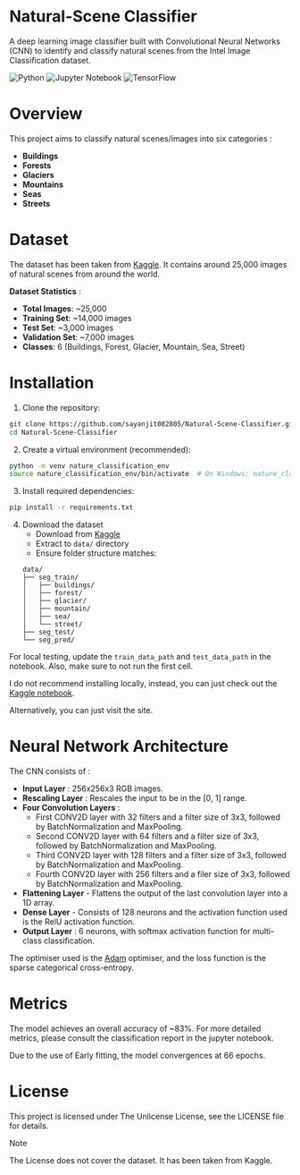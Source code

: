 # Natural-Scene Classifier
A deep learning image classifier built with Convolutional Neural Networks (CNN) to identify and classify natural scenes from the Intel Image Classification dataset.

![Python](https://img.shields.io/badge/python-3670A0?style=for-the-badge&logo=python&logoColor=ffdd54)
![Jupyter Notebook](https://img.shields.io/badge/jupyter-%23FA0F00.svg?style=for-the-badge&logo=jupyter&logoColor=white)
![TensorFlow](https://img.shields.io/badge/TensorFlow-%23FF6F00.svg?style=for-the-badge&logo=TensorFlow&logoColor=white)


# Overview 
This project aims to classify natural scenes/images into six categories :

- **Buildings** 
- **Forests** 
- **Glaciers**
- **Mountains**
- **Seas**
- **Streets**

# Dataset
The dataset has been taken from [Kaggle](https://www.kaggle.com/datasets/puneet6060/intel-image-classification). It contains around 25,000 images of natural scenes from around the world.

**Dataset Statistics** :

- **Total Images**: ~25,000
- **Training Set**: ~14,000 images
- **Test Set**: ~3,000 images
- **Validation Set**: ~7,000 images
- **Classes**: 6 (Buildings, Forest, Glacier, Mountain, Sea, Street)


# Installation

1. Clone the repository:

```bash
git clone https://github.com/sayanjit082805/Natural-Scene-Classifier.git
cd Natural-Scene-Classifier
```

2. Create a virtual environment (recommended):

```bash
python -m venv nature_classification_env
source nature_classification_env/bin/activate  # On Windows: nature_classification_env\Scripts\activate
```

3. Install required dependencies:

```bash
pip install -r requirements.txt
```


4. Download the dataset
   - Download from [Kaggle](https://www.kaggle.com/datasets/puneet6060/intel-image-classification)
   - Extract to `data/` directory
   - Ensure folder structure matches:
   ```
   data/
   ├── seg_train/
   │   ├── buildings/
   │   ├── forest/
   │   ├── glacier/
   │   ├── mountain/
   │   ├── sea/
   │   └── street/
   ├── seg_test/
   └── seg_pred/
   ```


For local testing, update the `train_data_path` and `test_data_path` in the notebook. Also, make sure to not run the first cell. 

I do not recommend installing locally, instead, you can just check out the [Kaggle notebook](https://www.kaggle.com/code/sayanjit082805/notebookef76f9189d).

Alternatively, you can just visit the site.

# Neural Network Architecture
The CNN consists of :

- **Input Layer** : 256x256x3 RGB images.
- **Rescaling Layer** : Rescales the input to be in the [0, 1] range. 
- **Four Convolution Layers** : 
	-  First CONV2D layer with 32 filters and a filter size of 3x3, followed by BatchNormalization and MaxPooling.
	- Second CONV2D layer with 64 filters and a filter size of 3x3, followed by BatchNormalization and MaxPooling.
	- Third CONV2D layer with 128 filters and a filter size of 3x3, followed by BatchNormalization and MaxPooling.
	- Fourth CONV2D layer with 256 filters and a filer size of 3x3, followed by BatchNormalization and MaxPooling.
- **Flattening Layer** - Flattens the output of the last convolution layer into a 1D array.
- **Dense Layer** - Consists of 128 neurons and the activation function used is the RelU activation function.
- **Output Layer** : 6 neurons, with softmax activation function for multi-class classification.

The optimiser used is the [Adam](https://keras.io/api/optimizers/adam/) optimiser, and the loss function is the sparse categorical cross-entropy. 

# Metrics
The model achieves an overall accuracy of ~83%. For more detailed metrics, please consult the classification report in the jupyter notebook.  

Due to the use of Early fitting, the model convergences at 66 epochs.

# License 
This project is licensed under The Unlicense License, see the LICENSE file for details. 

>[!NOTE]
> The License does not cover the dataset. It has been taken from Kaggle.
